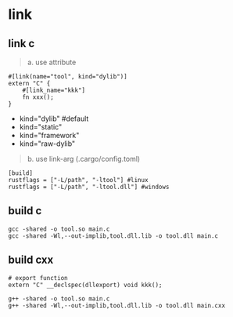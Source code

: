 # link

## link c
> a. use attribute
```
#[link(name="tool", kind="dylib")]
extern "C" {
    #[link_name="kkk"]
    fn xxx();
}
```
- kind="dylib" #default
- kind="static"
- kind="framework"
- kind="raw-dylib"

> b. use link-arg (.cargo/config.toml)
```
[build]
rustflags = ["-L/path", "-ltool"] #linux
rustflags = ["-L/path", "-ltool.dll"] #windows
```

## build c
```
gcc -shared -o tool.so main.c
gcc -shared -Wl,--out-implib,tool.dll.lib -o tool.dll main.c
```

## build cxx
```
# export function
extern "C" __declspec(dllexport) void kkk();

g++ -shared -o tool.so main.c
g++ -shared -Wl,--out-implib,tool.dll.lib -o tool.dll main.cxx
```